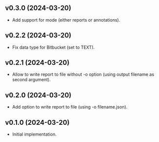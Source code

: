 ## v0.3.0 (2024-03-20)

- Add support for mode (either reports or annotations).

## v0.2.2 (2024-03-20)

- Fix data type for Bitbucket (set to TEXT).

## v0.2.1 (2024-03-20)

- Allow to write report to file without -o option (using output filename as second argument).

## v0.2.0 (2024-03-20)

- Add option to write report to file (using -o filename.json).

## v0.1.0 (2024-03-20)

- Initial implementation.
